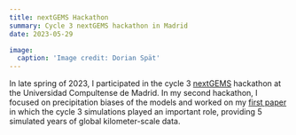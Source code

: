 ```yaml
---
title: nextGEMS Hackathon
summary: Cycle 3 nextGEMS hackathon in Madrid
date: 2023-05-29

image:
  caption: 'Image credit: Dorian Spät'
---
```


In late spring of 2023, I participated in the cycle 3 [nextGEMS](https://nextgems-h2020.eu/) hackathon at the Universidad Compultense de Madrid.
In my second hackathon, I focused on precipitation biases of the models and worked on my [first paper](https://spaetd96.github.io/publication/spat-autocorrelationsimple-nodate/)
in which the cycle 3 simulations played an important role, providing 5 simulated years of global kilometer-scale data.
